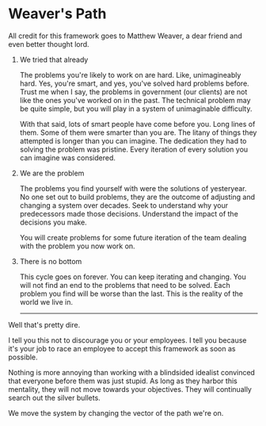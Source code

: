 # Weaver's Path

All credit for this framework goes to Matthew Weaver, a dear friend and even better thought lord.

1. We tried that already

   The problems you're likely to work on are hard.  Like, unimagineably hard.  Yes, you're smart, and yes, you've solved hard problems before.  Trust me when I say, the problems in government (our clients) are not like the ones you've worked on in the past.  The technical problem may be quite simple, but you will play in a system of unimaginable difficulty.
   
   With that said, lots of smart people have come before you.  Long lines of them.  Some of them were smarter than you are.  The litany of things they attempted is longer than you can imagine.  The dedication they had to solving the problem was pristine.  Every iteration of every solution you can imagine was considered.
   
2. We are the problem

   The problems you find yourself with were the solutions of yesteryear. No one set out to build problems, they are the outcome of adjusting and changing a system over decades.  Seek to understand why your predecessors made those decisions.  Understand the impact of the decisions you make. 
   
   You will create problems for some future iteration of the team dealing with the problem you now work on.

3. There is no bottom

   This cycle goes on forever.  You can keep iterating and changing.  You will not find an end to the problems that need to be solved.  Each problem you find will be worse than the last.  This is the reality of the world we live in.
   
   ---
   
Well that's pretty dire.

I tell you this not to discourage you or your employees.  I tell you because it's your job to race an employee to accept this framework as soon as possible.
   
   Nothing is more annoying than working with a blindsided idealist convinced that everyone before them was just stupid.  As long as they harbor this mentality, they will not move towards your objectives.  They will continually search out the silver bullets.
   
   We move the system by changing the vector of the path we're on.
